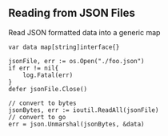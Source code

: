 ## Reading from JSON Files
Read JSON formatted data into a generic map
```
var data map[string]interface{}

jsonFile, err := os.Open("./foo.json")
if err != nil{
    log.Fatal(err)
}
defer jsonFile.Close()

// convert to bytes
jsonBytes, err := ioutil.ReadAll(jsonFile)
// convert to go
err = json.Unmarshal(jsonBytes, &data)
```